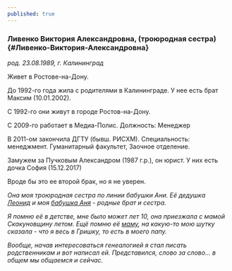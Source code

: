```yaml
---
published: true
---
```


### Ливенко Виктория Александровна, (троюродная сестра)  {#Ливенко-Виктория-Александровна}

_род.  23.08.1989, г. Калининград_

Живет в Ростове-на-Дону.

До 1992-го года жила с родителями в Калининграде.
У нее есть брат Максим (10.01.2002).

С 1992-го они живут в городе Ростов-на-Дону.

С 2009-го работает в Медиа-Полис. Должность: Менеджер

В 2011-ом закончила ДГТУ (бывш. РИСХМ). Специальность: менеджмент. Гуманитарный факультет, Заочное отделение. 

Замужем за Пучковым Александром (1987 г.р.), он юрист. У них есть дочка София (15.12.2017)

Вроде бы это ее второй брак, но я не уверен.

_Она моя троюродная сестра по линии бабушки Ани. Её дедушка [Леонид](#Конопелько-Леонид-Иванович) и моя [бабушка Аня](#Конопелько-Анна-Ивановна) - родные брат и сестра._

_Я помню её в детстве, мне было может лет 10, она приезжала с мамой Скакуновщину летом.
Ещё помню её [маму](#Конопелько-Ирина-Леонидовна), на какую-то мою шутку сказала - что я весь в Гришку, то есть в моего папу._

_Вообще, начав интересоваться генеалогией я стал писать родственникам и вот написал ей. 
Представился, слово за слово... в общем мы общаемся и сейчас._
